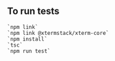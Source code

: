 

## To run tests

    `npm link`
    `npm link @xtermstack/xterm-core`
    `npm install`
    `tsc`
    `npm run test`
